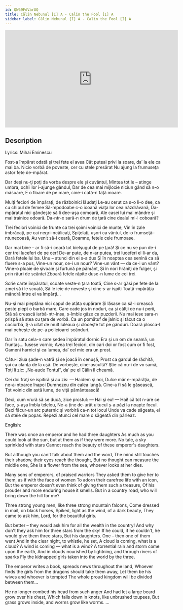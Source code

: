 ```yaml
---
id: QW69FdVarUQ
title: Călin Nebunul [I] A - Calin the Fool [I] A
sidebar_label: Călin Nebunul [I] A - Calin the Fool [I] A
---
```


<iframe
  width="560"
  height="315"
  src="https://www.youtube.com/embed/QW69FdVarUQ"
  title="YouTube video player"
  frameborder="0"
  allow="accelerometer; autoplay; clipboard-write; encrypted-media; gyroscope; picture-in-picture; web-share"
  referrerpolicy="strict-origin-when-cross-origin"
  allowfullscreen
></iframe>

## Description

Lyrics: Mihai Eminescu

Fost-a împărat odată şi trei fete el avea
Cât puteai privi la soare, da’ la ele ca mai ba.
Nicio vorbă de poveste, cer cu stele presărat
Nu ajung la frumuseţa astor fete de-mpărat.

Dar deşi nu-ţi poţi da vorba despre ele și cuvântul,
Mintea tot le – atinge umbra, ochii lor i-ajunge gândul,
Dar de cea mai mijlocie niciun gând să n-o măsoare,
E o floare de pe mare, cine-i cată-n faţă moare.

Mulţi feciori de împăraţi, de războinici lăudaţi
Le-au cerut ca s-o li-o dee, ca cu chipul de femee
Să-mpodoabe c-o icoană viaţa lor cea năzdrăvană,
Da-mpăratul nici gândeşte să li dee–aşa comoară,
Ale casei lui mai mândre şi mai trainice odoară.
Da-ntr-o sară-n drum de ţară cine dealul mi-l coboară?

Trei feciori voinici de frunte ca trei şoimi voinici de munte,
Vin în zale îmbrăcaţi, pe cai negri–ncălicaţi,
Spiţelaţi, uşori ca vântul, de-o frumseţă–ntunecoasă,
Au venit să-i ceară, Doamne, fetele cele frumoase.

Dar mai bine – ar fi să-i ceară tot bielşugul de pe ţară!
Şi ce nu se pun de-i cer trei luceferi de pe cer!
De-ar pute, de n-ar putea, trei luceferi el li-ar da,
Dară fetele lui ba. Unu – atunci din ei s-a dus
Şi în noaptea cea senină ca să fluere s-a pus,
Vine-un nour, ce-i un nour? Vine-un vânt — da ce-i un vânt?
Vine-o ploaie de şivoaie şi furtună pe pământ,
Şi în nori hrăniţi de fulger, şi prin râuri de scântei
Zboară fetele răpite duse-n lume de cei trei.

Scrie carte împăratul, scoate veste-n ţara toată,
Cine s-ar găsi pe fete de la zmei să i le scoată,
Să le ieie de neveste şi cine s-ar ispiti
Toată-mpărăţia mândră între ei va împărţi...

Nu-şi mai pieptăna nici capul de atâta supărare
Şi lăsase ca să-i crească peste piept o barbă mare,
Care cade jos în noduri, ca şi câlţii ce nu-i perii,
Stă să crească iarbă-ntr-însa, s-îmble gâze ca puzderii.
Nu mai iese sara-n prispă să stea cu ţara de vorbă.
Ca un pomătuf de jalnic şi tăcut ca o cociorbă,
Ş-a uitat de mult luleaua şi cloceşte tot pe gânduri.
Doară plosca-l mai ocheşte de pe-a policioarei scânduri.

Dar în satu cela-n care şedea împăratul dornic
Era şi un om de seamă, un fruntaş... fusese vornic;
Avea trei feciori, din cari doi or fost cum or fi fost,
Oameni harnici şi ca lumea, da’ cel mic era un prost.

Câtu-i ziua şade-n vatră şi se joacă în cenuşă,
Prost ca gardul de răchită, şui ca clanţa de la uşă.
De vorbeşte, cine-ascultă? Ştie că nu-i de vo samă,
Toţi îi zic: „Ne-aude Tontul", da’ pe el Călin îl cheamă.

Cei doi fraţi se ispitiră şi au zis: — Haidem şi noi,
Dulce măr e-mpărăţia, de ne-a-ntoarce înapoi
Dumnezeu din calea lungă. Cine-a fi să le găsească,
Tot voinic din astă lume, de viţă pământească!

Deci, cum vrură să se ducă, zice prostul: — Hai şi eu!
— Hai! că tot n-are ce face, ş-aşa îmbla teleleu,
Ne-a ţine de-urât uitucul ş-a păzi la noapte focul.
Deci făcur-un arc puternic şi vorbiră ca-n tot locul
Unde va cade săgeata, ei să steie de popas.
Repezi atunci cel mare o săgeată din pârleaz.

English:

There was once an emperor and he had three daughters
As much as you could look at the sun, but at them as if they were more.
No tale, a sky sprinkled with stars
Cannot reach the beauty of these emperor's daughters.

But although you can't talk about them and the word,
The mind still touches their shadow, their eyes reach the thought,
But no thought can measure the middle one,
She is a flower from the sea, whoever looks at her dies.

Many sons of emperors, of praised warriors
They asked them to give her to them, as if with the face of women
To adorn their carefree life with an icon,
But the emperor doesn't even think of giving them such a treasure,
Of his prouder and more enduring house it smells.
But in a country road, who will bring down the hill for me?

Three strong young men, like three strong mountain falcons,
Come dressed in mail, on black horses,
Spiked, light as the wind, of a dark beauty,
They came to ask him, Lord, for the beautiful girls.

But better – they would ask him for all the wealth in the country!
And why don't they ask him for three stars from the sky!
If he could, if he couldn't, he would give them three stars,
But his daughters. One – then one of them went
And in the clear night, to whistle, he set,
A cloud is coming, what is a cloud? A wind is coming — what is a wind?
A torrential rain and storm come upon the earth,
And in clouds nourished by lightning, and through rivers of sparks
Fly the kidnapped girls taken into the world by the three.

The emperor writes a book, spreads news throughout the land,
Whoever finds the girls from the dragons should take them away,
Let them be his wives and whoever is tempted
The whole proud kingdom will be divided between them...

He no longer combed his head from such anger
And had let a large beard grow over his chest,
Which falls down in knots, like unbrushed toupees,
But grass grows inside, and worms grow like worms.
...
